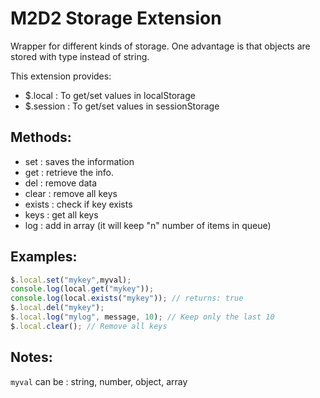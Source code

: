 # M2D2 Storage Extension

Wrapper for different kinds of storage. One advantage is that objects are stored with type instead of string.

This extension provides:
* $.local : To get/set values in localStorage
* $.session : To get/set values in sessionStorage

## Methods:
* set      : saves the information
* get      : retrieve the info.
* del      : remove data
* clear    : remove all keys
* exists   : check if key exists
* keys     : get all keys
* log      : add in array (it will keep "n" number of items in queue)

## Examples:

```js
$.local.set("mykey",myval);
console.log(local.get("mykey"));
console.log(local.exists("mykey")); // returns: true
$.local.del("mykey");
$.local.log("mylog", message, 10); // Keep only the last 10
$.local.clear(); // Remove all keys
```

## Notes:
`myval` can be : string, number, object, array
